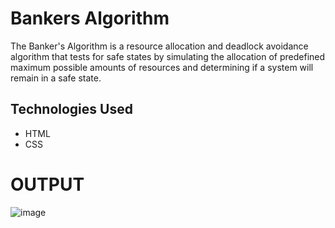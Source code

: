 # Bankers Algorithm

The Banker's Algorithm is a resource allocation and deadlock avoidance algorithm that tests for safe states by simulating the allocation of predefined maximum possible amounts of resources and determining if a system will remain in a safe state.
## Technologies Used

- HTML
- CSS
# OUTPUT
![image](https://github.com/hariprasath-0ffl/bankersAlgorithms/assets/123928482/3d7ca113-1fce-414d-b64c-c8eaf4004751)
